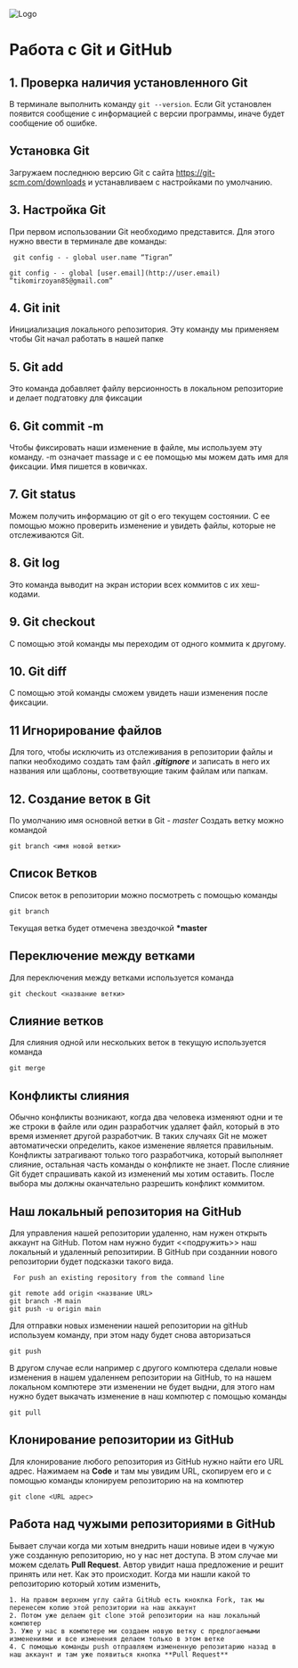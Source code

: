 ![Logo](Gitlogo.jpg)
# Работа с Git и GitHub

## 1. Проверка наличия установленного Git 
В терминале выполнить команду  `git --version`.  Если Git установлен появится сообщение с информацией с версии программы, иначе будет сообщение об ошибке. 

## Установка Git 
Загружаем последнюю версию Git с сайта https://git-scm.com/downloads и устанавливаем с настройками по умолчанию.

## 3. Настройка Git

При первом использовании Git необходимо представится. Для этого нужно ввести в терминале две команды: 
```
 git config - - global user.name “Tigran”

git config - - global [user.email](http://user.email) “tikomirzoyan85@gmail.com” 
```

## 4. Git init 
 Инициализация локального репозитория. Эту команду мы применяем чтобы  Git  начал работать в нашей папке

 ## 5. Git add 
 Это команда добавляет файлу версионность  в локальном репозиторие и делает подгатовку для фиксации

 ## 6. Git commit -m 
  Чтобы фиксировать наши изменение в файле, мы используем эту команду. -m означает massage и с ее помощью мы можем дать имя для фиксации.  Имя пишется в ковичках.

  ## 7. Git status 
   Можем получить информацию от git о его текущем состоянии. С ее помощью можно проверить  изменение и увидеть файлы, которые не отслеживаются Git.

  ## 8. Git log 
   Это команда выводит на экран истории всех коммитов с их хеш-кодами.

   ## 9. Git checkout
   С помощью этой команды мы переходим от одного коммита к другому.

   ## 10. Git diff
   С помощью этой команды сможем увидеть наши изменения после фиксации.

   ## 11 Игнорирование файлов
   Для того, чтобы исключить из отслеживания в репозитории файлы и папки необходимо создать там файл ***.gitignore*** и записать в него их названия или щаблоны, соответвующие таким файлам или папкам.

## 12. Создание веток в Git
По умолчанию имя основной ветки в Git - *master*
Создать ветку можно командой
```
git branch <имя новой ветки>
```
## Список Ветков
Список веток в репозитории можно посмотреть с помощью команды
```
git branch
```
Текущая ветка будет отмечена звездочкой **\*master**

## Переключение между ветками
Для переключения между ветками используется команда
```
git checkout <название ветки>
```

## Слияние ветков
Для слияния одной или нескольких веток в текущую используется команда 
```
git merge 
```

## Конфликты слияния
Обычно конфликты возникают, когда два человека изменяют одни и те же строки в файле или один разработчик удаляет файл, который в это время изменяет другой разработчик. В таких случаях Git не может автоматически определить, какое изменение является правильным. Конфликты затрагивают только того разработчика, который выполняет слияние, остальная часть команды о конфликте не знает. После слияние Git будет спрашивать какой из изменений мы хотим оставить. После выбора мы должны оканчательно разрешить конфликт коммитом.


## Наш локальный репозитория на GitHub

Для управления нашей репозитории удаленно, нам нужен открыть аккаунт на GitHub. Потом нам нужно будит <<подружить>> наш локальный и удаленный репозитирии. В GitHub при созданнии нового репозитории будет подсказки такого вида.
```
 For push an existing repository from the command line

git remote add origin <название URL>
git branch -M main
git push -u origin main
```
Для отправки новых изменении нашей репозитории на gitHub используем команду, при этом наду будет снова авторизаться
```
git push
```
В другом случае если например с другого компютера сделали новые изменения в нашем удаленнем репозитории на GitHub, то на нашем локальном компютере эти изменении не будет выдни, для этого нам нужно будет выкачать изменение в наш компютер с помощью команды
```
git pull
```

## Клонирование репозитории из GitHub

Для клонирование любого репозитория из GitHub нужно найти его URL адрес. Нажимаем на   **Code** и там мы увидим URL, скопируем его и с помощью команды клонируем репозиторию на на компютер
```
git clone <URL адрес>
```

## Работа над чужыми репозиториями в GitHub

Бывает случаи когда ми хотым внедрить наши новиые идеи в чужую уже созданную репозиторию, но у нас нет доступа. В этом случае ми можем сделать **Pull Request**. Автор увидит наша предложение и решит принять или нет. Как это происходит.
Когда ми нашли какой то репозиторию который хотим изменить, 
```
1. На правом верхнем углу сайта GitHub есть кнокпка Fork, так мы перенесем копию этой репозитории на наш аккаунт
2. Потом уже делаем git clone этой репозитории на наш локальный компютер
3. Уже у нас в компютере ми создаем новую ветку с предлогаемыми изменениями и все изменения делаем только в этом ветке
4. С помощью команды push отправляем измененную репозитарию назад в наш аккаунт и там уже появиться кнопка **Pull Request**
```

